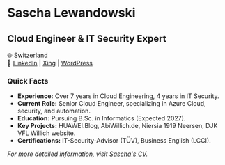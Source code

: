 # Sascha Lewandowski

## Cloud Engineer & IT Security Expert

🌐 Switzerland   
🔗 [LinkedIn](https://linkedin.com/in/sascha-lewandowski) | [Xing](https://xing.com/profile/Sascha_Lewandowski2) | [WordPress](https://sle.it-lew.de/)

### Quick Facts

- **Experience:** Over 7 years in Cloud Engineering, 4 years in IT Security.
- **Current Role:** Senior Cloud Engineer, specializing in Azure Cloud, security, and automation.
- **Education:** Pursuing B.Sc. in Informatics (Expected 2027).
- **Key Projects:** HUAWEI.Blog, AbiWillich.de, Niersia 1919 Neersen, DJK VFL Willich website.
- **Certifications:** IT-Security-Advisor (TÜV), Business English (LCCI).

*For more detailed information, visit [Sascha's CV](https://sle.it-lew.de/cv/).*
